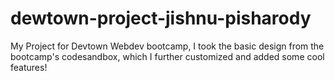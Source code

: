 # dewtown-project-jishnu-pisharody
My Project for Devtown Webdev bootcamp, I took the basic design from the bootcamp's codesandbox, which I further customized and added some cool features!
